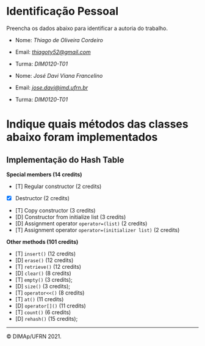 ﻿# Identificação Pessoal

Preencha os dados abaixo para identificar a autoria do trabalho.

- Nome: *Thiago de Oliveira Cordeiro*
- Email: *thiagoty52@gmail.com*
- Turma: *DIM0120-T01*

- Nome: *José Davi Viana Francelino*
- Email: *jose.davi@imd.ufrn.br*
- Turma: *DIM0120-T01*

# Indique quais métodos das classes abaixo foram implementados

## Implementação do Hash Table

**Special members (14 credits)**
- [T] Regular constructor (2 credits)
- [X] Destructor (2 credits)
- [T] Copy constructor (3 credits)
- [D] Constructor from initialize list (3 credits)
- [D] Assignment operator `operator=(list)` (2 credits)
- [T] Assignment operator `operator=(initializer list)` (2 credits)

**Other methods (101 credits)**
- [T] `insert()` (12 credits)
- [D] `erase()` (12 credits)
- [T] `retrieve()` (12 credits)
- [D] `clear()` (8 credits)
- [T] `empty()` (3 credits);
- [D] `size()` (3 credits);
- [T] `operator<<()` (8 credits)
- [T] `at()` (11 credits)
- [D] `operator[]()` (11 credits)
- [T] `count()` (6 credits)
- [D] `rehash()` (15 credits);

--------
&copy; DIMAp/UFRN 2021.
